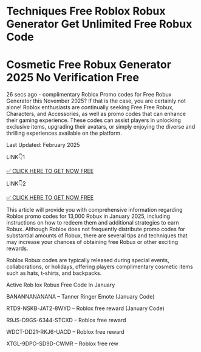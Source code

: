 # Techniques Free Roblox Robux Generator Get Unlimited Free Robux Code
# Cosmetic Free Robux Generator 2025 No Verification Free


26 secs ago - complimentary Roblox Promo codes for Free Robux Generator this November 2025? If that is the case, you are certainly not alone! Roblox enthusiasts are continually seeking Free Free Robux, Characters, and Accessories, as well as promo codes that can enhance their gaming experience. These codes can assist players in unlocking exclusive items, upgrading their avatars, or simply enjoying the diverse and thrilling experiences available on the platform.

Last Updated: February 2025

LINK👇1

[✅ CLICK HERE TO GET NOW FREE
](https://appbitly.com/Roblox-Free-Robux)

LINK👇2

[✅ CLICK HERE TO GET NOW FREE
](https://appbitly.com/Roblox-2025)

This article will provide you with comprehensive information regarding Roblox promo codes for 13,000 Robux in January 2025, including instructions on how to redeem them and additional strategies to earn Robux. Although Roblox does not frequently distribute promo codes for substantial amounts of Robux, there are several tips and techniques that may increase your chances of obtaining free Robux or other exciting rewards.

Roblox Robux codes are typically released during special events, collaborations, or holidays, offering players complimentary cosmetic items such as hats, t-shirts, and backpacks.

Active Rob lox Robux Free Code In January

BANANNANANANA – Tanner Ringer Emote (January Code)

RTD9-NSKB-JAT2-8WYD – Roblox free reward (January Code)

R9JS-D9GS-6344-STCXD – Roblox free reward

WDCT-DD21-RKJ6-UACD – Roblox free reward

XTGL-9DPO-SD9D-CWMR – Roblox free rew
